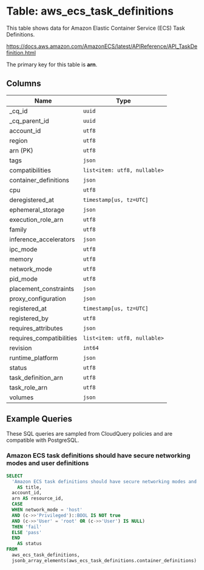 # Table: aws_ecs_task_definitions

This table shows data for Amazon Elastic Container Service (ECS) Task Definitions.

https://docs.aws.amazon.com/AmazonECS/latest/APIReference/API_TaskDefinition.html

The primary key for this table is **arn**.

## Columns

| Name          | Type          |
| ------------- | ------------- |
|_cq_id|`uuid`|
|_cq_parent_id|`uuid`|
|account_id|`utf8`|
|region|`utf8`|
|arn (PK)|`utf8`|
|tags|`json`|
|compatibilities|`list<item: utf8, nullable>`|
|container_definitions|`json`|
|cpu|`utf8`|
|deregistered_at|`timestamp[us, tz=UTC]`|
|ephemeral_storage|`json`|
|execution_role_arn|`utf8`|
|family|`utf8`|
|inference_accelerators|`json`|
|ipc_mode|`utf8`|
|memory|`utf8`|
|network_mode|`utf8`|
|pid_mode|`utf8`|
|placement_constraints|`json`|
|proxy_configuration|`json`|
|registered_at|`timestamp[us, tz=UTC]`|
|registered_by|`utf8`|
|requires_attributes|`json`|
|requires_compatibilities|`list<item: utf8, nullable>`|
|revision|`int64`|
|runtime_platform|`json`|
|status|`utf8`|
|task_definition_arn|`utf8`|
|task_role_arn|`utf8`|
|volumes|`json`|

## Example Queries

These SQL queries are sampled from CloudQuery policies and are compatible with PostgreSQL.

### Amazon ECS task definitions should have secure networking modes and user definitions

```sql
SELECT
  'Amazon ECS task definitions should have secure networking modes and user definitions'
    AS title,
  account_id,
  arn AS resource_id,
  CASE
  WHEN network_mode = 'host'
  AND (c->>'Privileged')::BOOL IS NOT true
  AND (c->>'User' = 'root' OR (c->>'User') IS NULL)
  THEN 'fail'
  ELSE 'pass'
  END
    AS status
FROM
  aws_ecs_task_definitions,
  jsonb_array_elements(aws_ecs_task_definitions.container_definitions) AS c;
```


